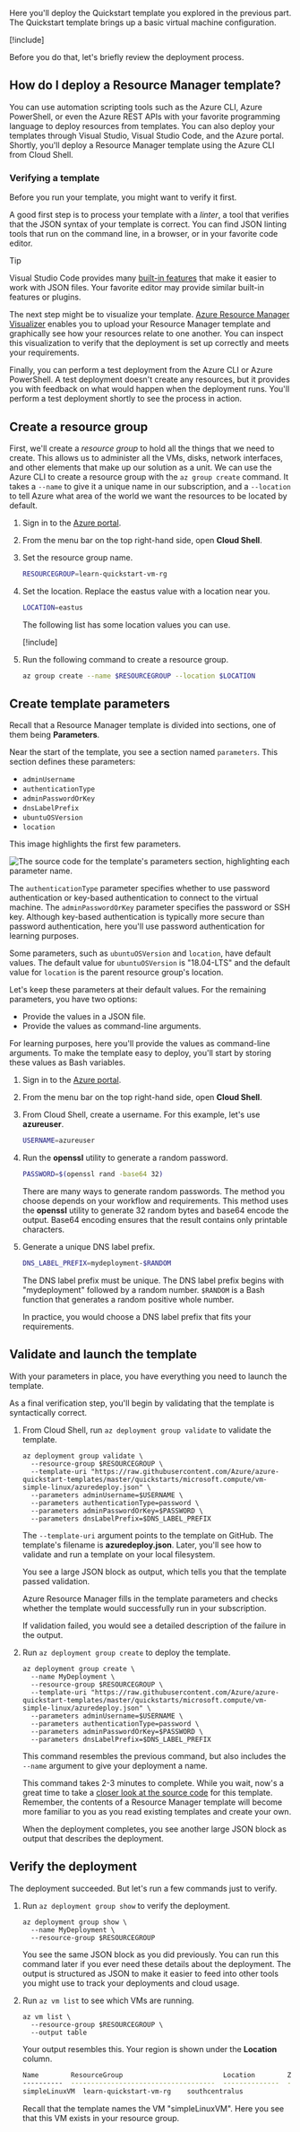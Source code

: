 Here you'll deploy the Quickstart template you explored in the previous part. The Quickstart template brings up a basic virtual machine configuration.

[!include[](../../../../includes/azure-exercise-subscription-prerequisite.md)]

Before you do that, let's briefly review the deployment process.

## How do I deploy a Resource Manager template?

You can use automation scripting tools such as the Azure CLI, Azure PowerShell, or even the Azure REST APIs with your favorite programming language to deploy resources from templates. You can also deploy your templates through Visual Studio, Visual Studio Code, and the Azure portal. Shortly, you'll deploy a Resource Manager template using the Azure CLI from Cloud Shell.

### Verifying a template

Before you run your template, you might want to verify it first.

A good first step is to process your template with a _linter_, a tool that verifies that the JSON syntax of your template is correct. You can find JSON linting tools that run on the command line, in a browser, or in your favorite code editor.

> [!TIP]
> Visual Studio Code provides many [built-in features](https://code.visualstudio.com/docs/languages/json?azure-portal=true) that make it easier to work with JSON files. Your favorite editor may provide similar built-in features or plugins.

The next step might be to visualize your template. [Azure Resource Manager Visualizer](http://armviz.io?azure-portal=true) enables you to upload your Resource Manager template and graphically see how your resources relate to one another. You can inspect this visualization to verify that the deployment is set up correctly and meets your requirements.

Finally, you can perform a test deployment from the Azure CLI or Azure PowerShell. A test deployment doesn't create any resources, but it provides you with feedback on what would happen when the deployment runs. You'll perform a test deployment shortly to see the process in action.

## Create a resource group

First, we'll create a _resource group_ to hold all the things that we need to create. This allows us to administer all the VMs, disks, network interfaces, and other elements that make up our solution as a unit. We can use the Azure CLI to create a resource group with the `az group create` command. It takes a `--name` to give it a unique name in our subscription, and a `--location` to tell Azure what area of the world we want the resources to be located by default.

<!---Since we are in the free Azure sandbox environment, you don't need to do this step, instead, you will use the pre-created resource group **<rgn>[Resource Group Name]</rgn>**.--->


1. Sign in to the [Azure portal](https://portal.azure.com).
1. From the menu bar on the top right-hand side, open **Cloud Shell**.
1. Set the resource group name.
    ```bash
    RESOURCEGROUP=learn-quickstart-vm-rg
    ```
1. Set the location. Replace the eastus value with a location near you.
    ```bash
    LOCATION=eastus
    ```
    The following list has some location values you can use.

    [!include[](../../../../includes/azure-sandbox-regions-note.md)]
1. Run the following command to create a resource group.
    ```bash
    az group create --name $RESOURCEGROUP --location $LOCATION
    ```

## Create template parameters

Recall that a Resource Manager template is divided into sections, one of them being **Parameters**.

Near the start of the template, you see a section named `parameters`. This section defines these parameters:

* `adminUsername`
* `authenticationType`
* `adminPasswordOrKey`
* `dnsLabelPrefix`
* `ubuntuOSVersion`
* `location`

This image highlights the first few parameters.

![The source code for the template's parameters section, highlighting each parameter name.](../../media/4-armviz-params-linux.png)

The `authenticationType` parameter specifies whether to use password authentication or key-based authentication to connect to the virtual machine. The `adminPasswordOrKey` parameter specifies the password or SSH key. Although key-based authentication is typically more secure than password authentication, here you'll use password authentication for learning purposes.

Some parameters, such as `ubuntuOSVersion` and `location`, have default values. The default value for `ubuntuOSVersion` is "18.04-LTS" and the default value for `location` is the parent resource group's location.

Let's keep these parameters at their default values. For the remaining parameters, you have two options:

- Provide the values in a JSON file.
- Provide the values as command-line arguments.

For learning purposes, here you'll provide the values as command-line arguments. To make the template easy to deploy, you'll start by storing these values as Bash variables.

1. Sign in to the [Azure portal](https://portal.azure.com).

1. From the menu bar on the top right-hand side, open **Cloud Shell**.

1. From Cloud Shell, create a username. For this example, let's use **azureuser**.

    ```bash
    USERNAME=azureuser
    ```

1. Run the **openssl** utility to generate a random password.

    ```bash
    PASSWORD=$(openssl rand -base64 32)
    ```

    There are many ways to generate random passwords. The method you choose depends on your workflow and requirements. This method uses the **openssl** utility to generate 32 random bytes and base64 encode the output. Base64 encoding ensures that the result contains only printable characters.

1. Generate a unique DNS label prefix.

    ```bash
    DNS_LABEL_PREFIX=mydeployment-$RANDOM
    ```

    The DNS label prefix must be unique. The DNS label prefix begins with "mydeployment" followed by a random number. `$RANDOM` is a Bash function that generates a random positive whole number.

    In practice, you would choose a DNS label prefix that fits your requirements.

## Validate and launch the template

With your parameters in place, you have everything you need to launch the template.

As a final verification step, you'll begin by validating that the template is syntactically correct.

1. From Cloud Shell, run `az deployment group validate` to validate the template.

    ```azurecli
    az deployment group validate \
      --resource-group $RESOURCEGROUP \
      --template-uri "https://raw.githubusercontent.com/Azure/azure-quickstart-templates/master/quickstarts/microsoft.compute/vm-simple-linux/azuredeploy.json" \
      --parameters adminUsername=$USERNAME \
      --parameters authenticationType=password \
      --parameters adminPasswordOrKey=$PASSWORD \
      --parameters dnsLabelPrefix=$DNS_LABEL_PREFIX
    ```

    The `--template-uri` argument points to the template on GitHub. The template's filename is **azuredeploy.json**. Later, you'll see how to validate and run a template on your local filesystem.

    You see a large JSON block as output, which tells you that the template passed validation.

    Azure Resource Manager fills in the template parameters and checks whether the template would successfully run in your subscription.

    If validation failed, you would see a detailed description of the failure in the output.

1. Run `az deployment group create` to deploy the template.

    ```azurecli
    az deployment group create \
      --name MyDeployment \
      --resource-group $RESOURCEGROUP \
      --template-uri "https://raw.githubusercontent.com/Azure/azure-quickstart-templates/master/quickstarts/microsoft.compute/vm-simple-linux/azuredeploy.json" \
      --parameters adminUsername=$USERNAME \
      --parameters authenticationType=password \
      --parameters adminPasswordOrKey=$PASSWORD \
      --parameters dnsLabelPrefix=$DNS_LABEL_PREFIX
    ```

    This command resembles the previous command, but also includes the `--name` argument to give your deployment a name.

    This command takes 2-3 minutes to complete. While you wait, now's a great time to take a [closer look at the source code](https://github.com/Azure/azure-quickstart-templates/tree/master/quickstarts/microsoft.compute/vm-simple-linux/azuredeploy.json?azure-portal=true) for this template. Remember, the contents of a Resource Manager template will become more familiar to you as you read existing templates and create your own.

    When the deployment completes, you see another large JSON block as output that describes the deployment.

## Verify the deployment

The deployment succeeded. But let's run a few commands just to verify.

1. Run `az deployment group show` to verify the deployment.

    ```azurecli
    az deployment group show \
      --name MyDeployment \
      --resource-group $RESOURCEGROUP
    ```

    You see the same JSON block as you did previously. You can run this command later if you ever need these details about the deployment. The output is structured as JSON to make it easier to feed into other tools you might use to track your deployments and cloud usage.

1. Run `az vm list` to see which VMs are running.

    ```azurecli
    az vm list \
      --resource-group $RESOURCEGROUP \
      --output table
    ```

    Your output resembles this. Your region is shown under the **Location** column.

    ```bash
    Name        ResourceGroup                         Location        Zones
    ----------  ------------------------------------  --------------  -------
    simpleLinuxVM  learn-quickstart-vm-rg    southcentralus
    ```

    Recall that the template names the VM "simpleLinuxVM". Here you see that this VM exists in your resource group.
